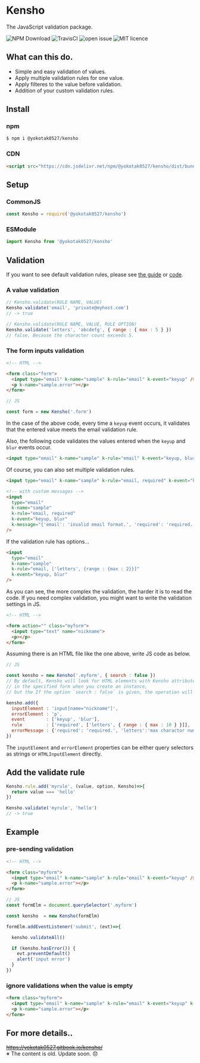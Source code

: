 # Kensho

The JavaScript validation package.

![NPM Download](https://img.shields.io/npm/dt/@yokotak0527/kensho)
![TravisCI](https://travis-ci.org/yokotak0527/kensho.svg?branch=master)
![open issue](https://img.shields.io/github/issues/yokotak0527/kensho)
![MIT licence](https://img.shields.io/github/license/yokotak0527/kensho)

## What can this do.

- Simple and easy validation of values.
- Apply multiple validation rules for one value.
- Apply filteres to the value before validation.
- Addition of your custom validation rules.

## Install

### npm

```bash
$ npm i @yokotak0527/kensho
```

### CDN

```html
<script src="https://cdn.jsdelivr.net/npm/@yokotak0527/kensho/dist/bundle.iife.min.js"></script>
```

## Setup

### CommonJS

```js
const Kensho = require('@yokotak0527/kensho')
```

### ESModule

```js
import Kensho from '@yokotak0527/kensho'
```

## Validation

If you want to see default validation rules, please see [the guide](https://yokotak0527.gitbook.io/kensho/rule/default-rules) or [code](https://github.com/yokotak0527/kensho/blob/master/src/defaults/rules.ts).

### A value validation

```js
// Kensho.validate(RULE NAME, VALUE)
Kensho.validate('email', 'private@myhost.com')
// -> true

// Kensho.validate(RULE NAME, VALUE, RULE OPTION)
Kensho.validate('letters', 'abcdefg', { range : { max : 5 } })
// false, Because the character count exceeds 5.
```

### The form inputs validation

```html
<!-- HTML -->

<form class="form">
  <input type="email" k-name="sample" k-rule="email" k-event="keyup" />
  <p k-name="sample.error"></p>
</form>
```

```js
// JS

const form = new Kensho('.form')
```

In the case of the above code, every time a `keyup` event occurs, it validates that the entered value meets the email validation rule.

Also, the following code validates the values entered when the `keyup` and `blur` events occur.

```html
<input type="email" k-name="sample" k-rule="email" k-event="keyup, blur" />
```

Of course, you can also set multiple validation rules.

```html
<input type="email" k-name="sample" k-rule="email, required" k-event="keyup, blur" />

<!-- with custom messages -->
<input
  type="email"
  k-name="sample"
  k-rule="email, required"
  k-event="keyup, blur"
  k-message="{'email': 'invalid email format.', 'required': 'required.'}"
/>
```

If the validation rule has options...

```html
<input
  type="email"
  k-name="sample"
  k-rule="email, ['letters', {range : {max : 2}}]"
  k-event="keyup, blur"
/>
```

As you can see, the more complex the validation, the harder it is to read the code.
If you need complex validation, you might want to write the validation settings in JS.

```html
<!-- HTML -->

<form action="" class="myform">
  <input type="text" name="nickname">
  <p></p>
</form>
```

Assuming there is an HTML file like the one above, write JS code as below.

```js
// JS

const kensho = new Kensho('.myform', { search : false })
// By default, Kensho will look for HTML elements with Kensho attribute values
// in the specified form when you create an instance,
// but the If the option `search : false` is given, the operation will not be performed.

kensho.add({
  inputElement : 'input[name="nickname"]',
  errorElement : 'p',
  event        : ['keyup', 'blur'],
  rule         : ['required', ['letters', { range : { max : 10 } }]],
  errorMessage : {'required': 'required.', 'letters':'max charactor number is 10.'}
})
```

The `inputElement` and `errorElement` properties can be either query selectors as strings or `HTMLInputElement` directly.

## Add the validate rule

```js
Kensho.rule.add('myrule', (value, option, Kensho)=>{
  return value === 'hello'
})

Kensho.validate('myrule', 'hello')
// -> true
```

## Example

### pre-sending validation

```html
<!-- HTML -->

<form class="myform">
  <input type="email" k-name="sample" k-rule="email" k-event="keyup" />
  <p k-name="sample.error"></p>
</form>
```

```js
// JS
const formElm = document.querySelector('.myform')

const kensho  = new Kensho(formElm)

formElm.addEventListener('submit', (evt)=>{

  kensho.validateAll()

  if (kensho.hasError()) {
    evt.preventDefault()
    alert('input error')
  }
})
```

### ignore validations when the value is empty

```html
<form class="myform">
  <input type="email" k-name="sample" k-rule="email" k-event="keyup" k-allowempty />
  <p k-name="sample.error"></p>
</form>
```

## For more details..

~~https://yokotak0527.gitbook.io/kensho/~~  
※ The content is old. Update soon. 😞